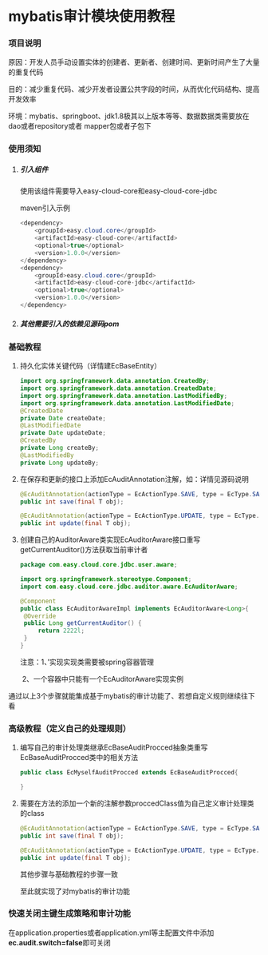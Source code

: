 #  mybatis审计模块使用教程

### 项目说明

​	原因：开发人员手动设置实体的创建者、更新者、创建时间、更新时间产生了大量的重复代码

​	目的：减少重复代码、减少开发者设置公共字段的时间，从而优化代码结构、提高开发效率

​	环境：mybatis、springboot、jdk1.8极其以上版本等等、数据数据类需要放在dao或者repository或者 mapper包或者子包下

### 使用须知

1. ##### 引入组件

   使用该组件需要导入easy-cloud-core和easy-cloud-core-jdbc

   maven引入示例

   ```java
   <dependency>
       <groupId>easy.cloud.core</groupId>
       <artifactId>easy-cloud-core</artifactId>
       <optional>true</optional>
       <version>1.0.0</version>
   </dependency>
   <dependency>
       <groupId>easy.cloud.core</groupId>
       <artifactId>easy-cloud-core-jdbc</artifactId>
       <optional>true</optional>
       <version>1.0.0</version>
   </dependency>
   ```

2. ##### 其他需要引入的依赖见源码pom

###   基础教程

1. 持久化实体关键代码（详情建EcBaseEntity）

   ```java
   import org.springframework.data.annotation.CreatedBy;
   import org.springframework.data.annotation.CreatedDate;
   import org.springframework.data.annotation.LastModifiedBy;
   import org.springframework.data.annotation.LastModifiedDate;
   @CreatedDate
   private Date createDate;
   @LastModifiedDate
   private Date updateDate;
   @CreatedBy
   private Long createBy;
   @LastModifiedBy
   private Long updateBy;
   ```

2. 在保存和更新的接口上添加EcAuditAnnotation注解，如：详情见源码说明

   ```java
   @EcAuditAnnotation(actionType = EcActionType.SAVE, type = EcType.SAVE)
   public int save(final T obj);

   @EcAuditAnnotation(actionType = EcActionType.UPDATE, type = EcType.UPDATE)
   public int update(final T obj);
   ```

3. 创建自己的AuditorAware类实现EcAuditorAware接口重写getCurrentAuditor()方法获取当前审计者

   ```java
   package com.easy.cloud.core.jdbc.user.aware;

   import org.springframework.stereotype.Component;
   import com.easy.cloud.core.jdbc.auditor.aware.EcAuditorAware;

   @Component
   public class EcAuditorAwareImpl implements EcAuditorAware<Long>{
   	@Override
   	public Long getCurrentAuditor() {
   		return 2222l;
   	}
   }
   ```

   注意：1、’实现实现类需要被spring容器管理

   ​	    2、一个容器中只能有一个EcAuditorAware实现实例

通过以上3个步骤就能集成基于mybatis的审计功能了、若想自定义规则继续往下看

### 高级教程（定义自己的处理规则）

1. 编写自己的审计处理类继承EcBaseAuditProcced抽象类重写EcBaseAuditProcced类中的相关方法

   ```java
   public class EcMyselfAuditProcced extends EcBaseAuditProcced{

   }
   ```

2. 需要在方法的添加一个新的注解参数proccedClass值为自己定义审计处理类的class

   ```java
   @EcAuditAnnotation(actionType = EcActionType.SAVE, type = EcType.SAVE, proccedClass = EcMyselfAuditProcced.class)
   public int save(final T obj);

   @EcAuditAnnotation(actionType = EcActionType.UPDATE, type = EcType.UPDATE, proccedClass = EcMyselfAuditProcced.class)
   public int update(final T obj);
   ```

   其他步骤与基础教程的步骤一致

   至此就实现了对mybatis的审计功能

### 快速关闭主键生成策略和审计功能

​	在application.properties或者application.yml等主配置文件中添加**ec.audit.switch=false**即可关闭
